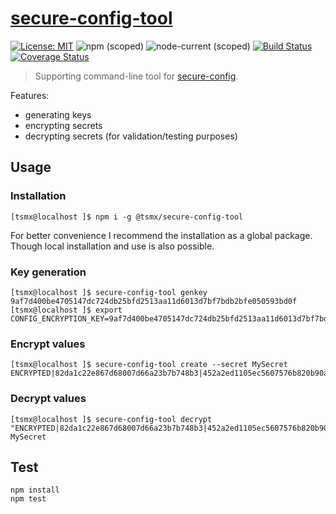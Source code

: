 # [**secure-config-tool**](https://github.com/tsmx/secure-config-tool)

[![License: MIT](https://img.shields.io/badge/License-MIT-blue.svg)](https://opensource.org/licenses/MIT)
![npm (scoped)](https://img.shields.io/npm/v/@tsmx/secure-config-tool)
![node-current (scoped)](https://img.shields.io/node/v/@tsmx/secure-config-tool)
[![Build Status](https://travis-ci.com/tsmx/secure-config-tool.svg?branch=master)](https://travis-ci.org/tsmx/secure-config-tool)
[![Coverage Status](https://coveralls.io/repos/github/tsmx/secure-config-tool/badge.svg?branch=master)](https://coveralls.io/github/tsmx/secure-config-tool?branch=master)

> Supporting command-line tool for [secure-config](https://www.npmjs.com/package/@tsmx/secure-config).

Features:
- generating keys
- encrypting secrets
- decrypting secrets (for validation/testing purposes)

## Usage

### Installation

```
[tsmx@localhost ]$ npm i -g @tsmx/secure-config-tool
```

For better convenience I recommend the installation as a global package. Though local installation and use is also possible.

### Key generation

```
[tsmx@localhost ]$ secure-config-tool genkey
9af7d400be4705147dc724db25bfd2513aa11d6013d7bf7bdb2bfe050593bd0f
[tsmx@localhost ]$ export CONFIG_ENCRYPTION_KEY=9af7d400be4705147dc724db25bfd2513aa11d6013d7bf7bdb2bfe050593bd0f
```

### Encrypt values

```
[tsmx@localhost ]$ secure-config-tool create --secret MySecret
ENCRYPTED|82da1c22e867d68007d66a23b7b748b3|452a2ed1105ec5607576b820b90aa49f
```

### Decrypt values

```
[tsmx@localhost ]$ secure-config-tool decrypt "ENCRYPTED|82da1c22e867d68007d66a23b7b748b3|452a2ed1105ec5607576b820b90aa49f"
MySecret
```

## Test

```
npm install
npm test
```